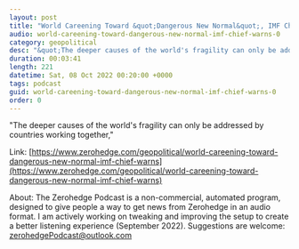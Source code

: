 ```yaml
---
layout: post
title: "World Careening Toward &quot;Dangerous New Normal&quot;, IMF Chief Warns"
audio: world-careening-toward-dangerous-new-normal-imf-chief-warns-0
category: geopolitical
desc: "&quot;The deeper causes of the world's fragility can only be addressed by countries working together,&quot; "
duration: 00:03:41
length: 221
datetime: Sat, 08 Oct 2022 00:20:00 +0000
tags: podcast
guid: world-careening-toward-dangerous-new-normal-imf-chief-warns-0
order: 0
---
```

&quot;The deeper causes of the world's fragility can only be addressed by countries working together,&quot; 

Link: [https://www.zerohedge.com/geopolitical/world-careening-toward-dangerous-new-normal-imf-chief-warns](https://www.zerohedge.com/geopolitical/world-careening-toward-dangerous-new-normal-imf-chief-warns)

About: The Zerohedge Podcast is a non-commercial, automated program, designed to give people a way to get news from Zerohedge in an audio format.  I am actively working on tweaking and improving the setup to create a better listening experience (September 2022).  Suggestions are welcome: [zerohedgePodcast@outlook.com](mailto:zerohedgePodcast@outlook.com)